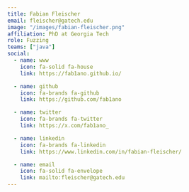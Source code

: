 ```yaml
---
title: Fabian Fleischer
email: fleischer@gatech.edu
image: "/images/fabian-fleischer.png"
affiliation: PhD at Georgia Tech
role: Fuzzing
teams: ["java"]
social:
  - name: www
    icon: fa-solid fa-house
    link: https://fab1ano.github.io/

  - name: github
    icon: fa-brands fa-github
    link: https://github.com/fab1ano

  - name: twitter
    icon: fa-brands fa-twitter
    link: https://x.com/fab1ano_

  - name: linkedin
    icon: fa-brands fa-linkedin
    link: https://www.linkedin.com/in/fabian-fleischer/

  - name: email
    icon: fa-solid fa-envelope
    link: mailto:fleischer@gatech.edu
---
```

